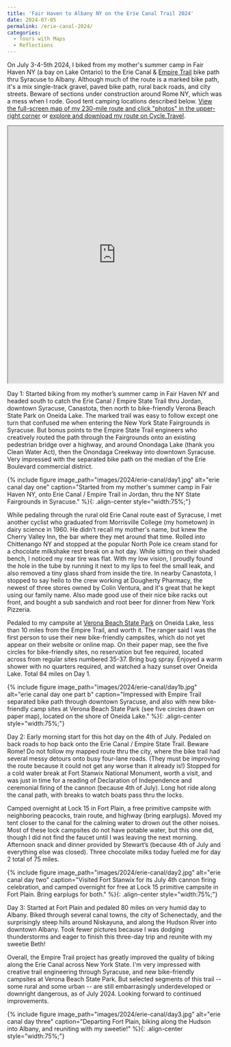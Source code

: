 ```yaml
---
title: 'Fair Haven to Albany NY on the Erie Canal Trail 2024'
date: 2024-07-05
permalink: /erie-canal-2024/
categories:
  - Tours with Maps
  - Reflections
---
```

On July 3-4-5th 2024, I biked from my mother's summer camp in Fair Haven NY (a bay on Lake Ontario) to the Erie Canal & [Empire Trail](https://empiretrail.ny.gov) bike path thru Syracuse to Albany. Although much of the route is a marked bike path, it's a mix single-track gravel, paved bike path, rural back roads, and city streets. Beware of sections under construction around Rome NY, which was a mess when I rode. Good tent camping locations described below. [View the full-screen map of my 230-mile route and click "photos" in the upper-right corner](https://jackdougherty.github.io/bikemapcode/index.html) or [explore and download my route on Cycle.Travel](https://cycle.travel/map/journey/668671).

<iframe src="https://jackdougherty.github.io/bikemapcode/index.html" width="100%" height="600px"></iframe>

Day 1: Started biking from my mother’s summer camp in Fair Haven NY and headed south to catch the Erie Canal / Empire State Trail thru Jordan, downtown Syracuse, Canastota, then north to bike-friendly Verona Beach State Park on Oneida Lake. The marked trail was easy to follow except one turn that confused me when entering the New York State Fairgrounds in Syracuse. But bonus points to the Empire State Trail engineers who creatively routed the path through the Fairgrounds onto an existing pedestrian bridge over a highway, and around Onondaga Lake (thank you Clean Water Act), then the Onondaga Creekway into downtown Syracuse. Very impressed with the separated bike path on the median of the Erie Boulevard commercial district.

{% include figure image_path="images/2024/erie-canal/day1.jpg" alt="erie canal day one" caption="Started from my mother's summer camp in Fair Haven NY, onto Erie Canal / Empire Trail in Jordan, thru the NY State Fairgrounds in Syracuse." %}{: .align-center style="width:75%;"}

While pedaling through the rural old Erie Canal route east of Syracuse, I met another cyclist who graduated from Morrisville College (my hometown) in dairy science in 1960. He didn't recall my mother's name, but knew the Cherry Valley Inn, the bar where they met around that time. Rolled into Chittenango NY and stopped at the popular North Pole ice cream stand for a chocolate milkshake rest break on a hot day. While sitting on their shaded bench, I noticed my rear tire was flat. With my low vision, I proudly found the hole in the tube by running it next to my lips to feel the small leak, and also removed a tiny glass shard from inside the tire. In nearby Canastota, I stopped to say hello to the crew working at Dougherty Pharmacy, the newest of three stores owned by Colin Ventura, and it's great that he kept using our family name. Also made good use of their nice bike racks out front, and bought a sub sandwich and root beer for dinner from New York Pizzeria.

Pedaled to my campsite at [Verona Beach State Park](https://parks.ny.gov/parks/102/details.aspx) on Oneida Lake, less than 10 miles from the Empire Trail, and worth it. The ranger said I was the first person to use their new bike-friendly campsites, which do not yet appear on their website or online map. On their paper map, see the five circles for bike-friendly sites, no reservation but fee required, located across from regular sites numbered 35-37. Bring bug spray. Enjoyed a warm shower with no quarters required, and watched a hazy sunset over Oneida Lake. Total 84 miles on Day 1.

{% include figure image_path="images/2024/erie-canal/day1b.jpg" alt="erie canal day one part b" caption="Impressed with Empire Trail separated bike path through downtown Syracuse, and also with new bike-friendly camp sites at Verona Beach State Park (see five circles drawn on paper map), located on the shore of Oneida Lake." %}{: .align-center style="width:75%;"}

Day 2: Early morning start for this hot day on the 4th of July. Pedaled on back roads to hop back onto the Erie Canal / Empire State Trail. Beware Rome! Do not follow my mapped route thru the city, where the bike trail had several messy detours onto busy four-lane roads. (They must be improving the route because it could not get any worse than it already is!) Stopped for a cold water break at Fort Stanwix National Monument, worth a visit, and was just in time for a reading of Declaration of Independence and ceremonial firing of the cannon (because 4th of July). Long hot ride along the canal path, with breaks to watch boats pass thru the locks.

Camped overnight at Lock 15 in Fort Plain, a free primitive campsite with neighboring peacocks, train route, and highway (bring earplugs). Moved my tent closer to the canal for the calming water to drown out the other noises. Most of these lock campsites do not have potable water, but this one did, though I did not find the faucet until I was leaving the next morning. Afternoon snack and dinner provided by Stewart’s (because 4th of July and everything else was closed). Three chocolate milks today fueled me for day 2 total of 75 miles.

{% include figure image_path="images/2024/erie-canal/day2.jpg" alt="erie canal day two" caption="Visited Fort Stanwix for its July 4th cannon firing celebration, and camped overnight for free at Lock 15 primitive campsite in Fort Plain. Bring earplugs for both." %}{: .align-center style="width:75%;"}

Day 3: Started at Fort Plain and pedaled 80 miles on very humid day to Albany. Biked through several canal towns, the city of Schenectady, and the surprisingly steep hills around Niskayuna, and along the Hudson River into downtown Albany. Took fewer pictures because I was dodging thunderstorms and eager to finish this three-day trip and reunite with my sweetie Beth!

Overall, the Empire Trail project has greatly improved the quality of biking along the Erie Canal across New York State. I'm very impressed with creative trail engineering through Syracuse, and new bike-friendly campsites at Verona Beach State Park. But selected segments of this trail -- some rural and some urban -- are still embarrasingly underdeveloped or downright dangerous, as of July 2024. Looking forward to continued improvements.

{% include figure image_path="images/2024/erie-canal/day3.jpg" alt="erie canal day three" caption="Departing Fort Plain, biking along the Hudson into Albany, and reuniting with my sweetie!" %}{: .align-center style="width:75%;"}
